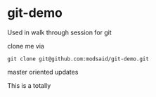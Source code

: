 git-demo
========

Used in walk through session for git


clone me via

```
git clone git@github.com:modsaid/git-demo.git
```


master oriented updates


	
This is a totally 